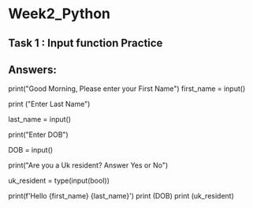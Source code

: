 # Week2_Python

## Task 1 : Input function Practice 


## Answers:

print("Good Morning, Please enter your First Name")
first_name = input()

print ("Enter Last Name")

last_name = input()

print("Enter DOB")

DOB = input()

print("Are you a Uk resident? Answer Yes or No")

uk_resident = type(input(bool))


print(f'Hello   {first_name}  {last_name}')
print (DOB)
print (uk_resident)
